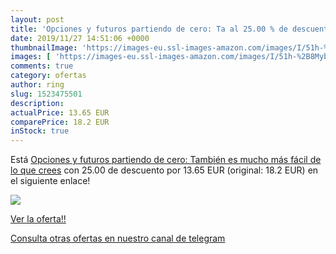 ```yaml
---
layout: post
title: 'Opciones y futuros partiendo de cero: Ta al 25.00 % de descuento'
date: 2019/11/27 14:51:06 +0000
thumbnailImage: 'https://images-eu.ssl-images-amazon.com/images/I/51h-%2B8MybuL._SL200_.jpg'
images: [ 'https://images-eu.ssl-images-amazon.com/images/I/51h-%2B8MybuL._SL200_.jpg' ]
comments: true
category: ofertas
author: ring
slug: 1523475501
description:
actualPrice: 13.65 EUR
comparePrice: 18.2 EUR
inStock: true
---
```


Está [Opciones y futuros partiendo de cero: También es mucho más fácil de lo que crees](https://www.amazon.com/dp/1523475501/?tag=redken08-20) con 25.00 de descuento por 13.65 EUR (original: 18.2 EUR) en el siguiente enlace!

[![](https://images-eu.ssl-images-amazon.com/images/I/51h-%2B8MybuL._SL200_.jpg)](https://www.amazon.com/dp/1523475501/?tag=redken08-20)

[Ver la oferta!!](https://www.amazon.com/dp/1523475501/?tag=redken08-20)

[Consulta otras ofertas en nuestro canal de telegram](https://t.me/s/ofertas25)
